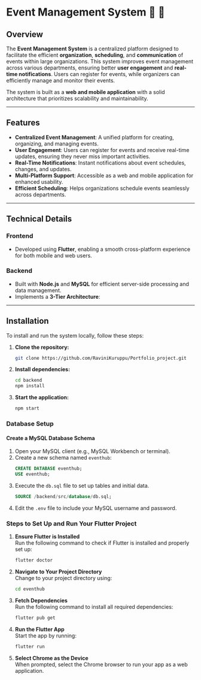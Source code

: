 # Event Management System 📅 📝

## Overview  
The **Event Management System** is a centralized platform designed to facilitate the efficient **organization**, **scheduling**, and **communication** of events within large organizations. This system improves event management across various departments, ensuring better **user engagement** and **real-time notifications**. Users can register for events, while organizers can efficiently manage and monitor their events.

The system is built as a **web and mobile application** with a solid architecture that prioritizes scalability and maintainability.

---

## Features  

- **Centralized Event Management**: A unified platform for creating, organizing, and managing events.  
- **User Engagement**: Users can register for events and receive real-time updates, ensuring they never miss important activities.  
- **Real-Time Notifications**: Instant notifications about event schedules, changes, and updates.  
- **Multi-Platform Support**: Accessible as a web and mobile application for enhanced usability.  
- **Efficient Scheduling**: Helps organizations schedule events seamlessly across departments.  

---

## Technical Details  

### Frontend  
- Developed using **Flutter**, enabling a smooth cross-platform experience for both mobile and web users.  

### Backend  
- Built with **Node.js** and **MySQL** for efficient server-side processing and data management.  
- Implements a **3-Tier Architecture**:   
---
## Installation

To install and run the system locally, follow these steps:

1. **Clone the repository:**
   ```bash
   git clone https://github.com/RaviniKuruppu/Portfolio_project.git
2. **Install dependencies:**
   ```bash
   cd backend
   npm install
3. **Start the application:**
   ```bash
   npm start
### Database Setup

#### Create a MySQL Database Schema
1. Open your MySQL client (e.g., MySQL Workbench or terminal).
2. Create a new schema named `eventhub`:
   ```sql
   CREATE DATABASE eventhub;
   USE eventhub;
3. Execute the `db.sql`  file to set up tables and initial data.
   ```sql
   SOURCE /backend/src/database/db.sql;
   

4. Edit the `.env` file to include your MySQL username and password.

### Steps to Set Up and Run Your Flutter Project

1. **Ensure Flutter is Installed**  
   Run the following command to check if Flutter is installed and properly set up:  
   ```bash
   flutter doctor
   ```
2. **Navigate to Your Project Directory**  
   Change to your project directory using:  
   ```bash
   cd eventhub
   ```
3. **Fetch Dependencies**  
   Run the following command to install all required dependencies:  
   ```bash
   flutter pub get
   ```
4. **Run the Flutter App**  
   Start the app by running:  
   ```bash
   flutter run
   ```
5. **Select Chrome as the Device**  
   When prompted, select the Chrome browser to run your app as a web application.
